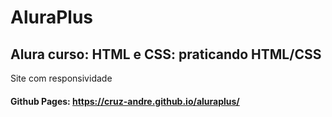# AluraPlus
##  Alura curso: HTML e CSS: praticando HTML/CSS
Site com responsividade
#### Github Pages: https://cruz-andre.github.io/aluraplus/
